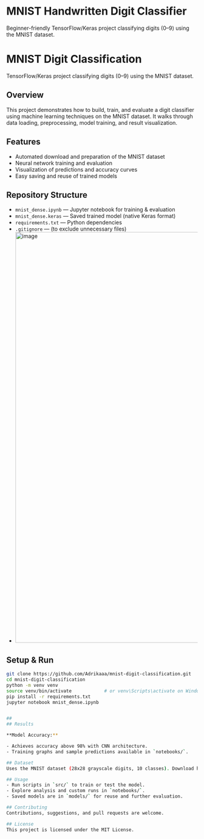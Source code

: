 # MNIST Handwritten Digit Classifier

Beginner-friendly TensorFlow/Keras project classifying digits (0–9) using the MNIST dataset.

# MNIST Digit Classification

TensorFlow/Keras project classifying digits (0–9) using the MNIST dataset.

## Overview
This project demonstrates how to build, train, and evaluate a digit classifier using machine learning techniques on the MNIST dataset. It walks through data loading, preprocessing, model training, and result visualization.

## Features
- Automated download and preparation of the MNIST dataset
- Neural network training and evaluation
- Visualization of predictions and accuracy curves
- Easy saving and reuse of trained models


## Repository Structure
- `mnist_dense.ipynb` — Jupyter notebook for training & evaluation  
- `mnist_dense.keras` — Saved trained model (native Keras format)  
- `requirements.txt` — Python dependencies  
- `.gitignore` — (to exclude unnecessary files)
- <img width="1920" height="1080" alt="image" src="https://github.com/user-attachments/assets/a82012ee-f9a2-4b7e-bd7e-5bab6b031170" />


## Setup & Run
```bash
git clone https://github.com/Adrikaaa/mnist-digit-classification.git
cd mnist-digit-classification
python -m venv venv
source venv/bin/activate            # or venv\Scripts\activate on Windows
pip install -r requirements.txt
jupyter notebook mnist_dense.ipynb


##
## Results

**Model Accuracy:**

- Achieves accuracy above 98% with CNN architecture.
- Training graphs and sample predictions available in `notebooks/`.

## Dataset
Uses the MNIST dataset (28x28 grayscale digits, 10 classes). Download handled automatically.

## Usage
- Run scripts in `src/` to train or test the model.
- Explore analysis and custom runs in `notebooks/`.
- Saved models are in `models/` for reuse and further evaluation.

## Contributing
Contributions, suggestions, and pull requests are welcome.

## License
This project is licensed under the MIT License.

